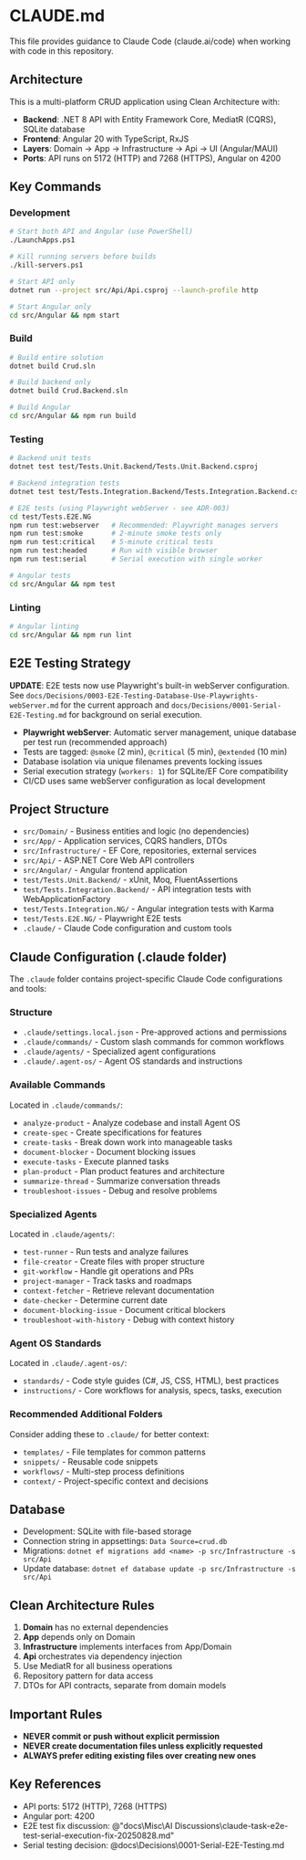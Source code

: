 # CLAUDE.md

This file provides guidance to Claude Code (claude.ai/code) when working with code in this repository.

## Architecture

This is a multi-platform CRUD application using Clean Architecture with:
- **Backend**: .NET 8 API with Entity Framework Core, MediatR (CQRS), SQLite database
- **Frontend**: Angular 20 with TypeScript, RxJS
- **Layers**: Domain → App → Infrastructure → Api → UI (Angular/MAUI)
- **Ports**: API runs on 5172 (HTTP) and 7268 (HTTPS), Angular on 4200

## Key Commands

### Development
```bash
# Start both API and Angular (use PowerShell)
./LaunchApps.ps1

# Kill running servers before builds
./kill-servers.ps1

# Start API only
dotnet run --project src/Api/Api.csproj --launch-profile http

# Start Angular only
cd src/Angular && npm start
```

### Build
```bash
# Build entire solution
dotnet build Crud.sln

# Build backend only
dotnet build Crud.Backend.sln

# Build Angular
cd src/Angular && npm run build
```

### Testing
```bash
# Backend unit tests
dotnet test test/Tests.Unit.Backend/Tests.Unit.Backend.csproj

# Backend integration tests
dotnet test test/Tests.Integration.Backend/Tests.Integration.Backend.csproj

# E2E tests (using Playwright webServer - see ADR-003)
cd test/Tests.E2E.NG
npm run test:webserver   # Recommended: Playwright manages servers
npm run test:smoke       # 2-minute smoke tests only
npm run test:critical    # 5-minute critical tests
npm run test:headed      # Run with visible browser
npm run test:serial      # Serial execution with single worker

# Angular tests
cd src/Angular && npm test
```

### Linting
```bash
# Angular linting
cd src/Angular && npm run lint
```

## E2E Testing Strategy

**UPDATE**: E2E tests now use Playwright's built-in webServer configuration. See `docs/Decisions/0003-E2E-Testing-Database-Use-Playwrights-webServer.md` for the current approach and `docs/Decisions/0001-Serial-E2E-Testing.md` for background on serial execution.

- **Playwright webServer**: Automatic server management, unique database per test run (recommended approach)
- Tests are tagged: `@smoke` (2 min), `@critical` (5 min), `@extended` (10 min)
- Database isolation via unique filenames prevents locking issues
- Serial execution strategy (`workers: 1`) for SQLite/EF Core compatibility
- CI/CD uses same webServer configuration as local development

## Project Structure

- `src/Domain/` - Business entities and logic (no dependencies)
- `src/App/` - Application services, CQRS handlers, DTOs
- `src/Infrastructure/` - EF Core, repositories, external services
- `src/Api/` - ASP.NET Core Web API controllers
- `src/Angular/` - Angular frontend application
- `test/Tests.Unit.Backend/` - xUnit, Moq, FluentAssertions
- `test/Tests.Integration.Backend/` - API integration tests with WebApplicationFactory
- `test/Tests.Integration.NG/` - Angular integration tests with Karma
- `test/Tests.E2E.NG/` - Playwright E2E tests
- `.claude/` - Claude Code configuration and custom tools

## Claude Configuration (.claude folder)

The `.claude` folder contains project-specific Claude Code configurations and tools:

### Structure
- `.claude/settings.local.json` - Pre-approved actions and permissions
- `.claude/commands/` - Custom slash commands for common workflows
- `.claude/agents/` - Specialized agent configurations
- `.claude/.agent-os/` - Agent OS standards and instructions

### Available Commands
Located in `.claude/commands/`:
- `analyze-product` - Analyze codebase and install Agent OS
- `create-spec` - Create specifications for features
- `create-tasks` - Break down work into manageable tasks
- `document-blocker` - Document blocking issues
- `execute-tasks` - Execute planned tasks
- `plan-product` - Plan product features and architecture
- `summarize-thread` - Summarize conversation threads
- `troubleshoot-issues` - Debug and resolve problems

### Specialized Agents
Located in `.claude/agents/`:
- `test-runner` - Run tests and analyze failures
- `file-creator` - Create files with proper structure
- `git-workflow` - Handle git operations and PRs
- `project-manager` - Track tasks and roadmaps
- `context-fetcher` - Retrieve relevant documentation
- `date-checker` - Determine current date
- `document-blocking-issue` - Document critical blockers
- `troubleshoot-with-history` - Debug with context history

### Agent OS Standards
Located in `.claude/.agent-os/`:
- `standards/` - Code style guides (C#, JS, CSS, HTML), best practices
- `instructions/` - Core workflows for analysis, specs, tasks, execution

### Recommended Additional Folders
Consider adding these to `.claude/` for better context:
- `templates/` - File templates for common patterns
- `snippets/` - Reusable code snippets
- `workflows/` - Multi-step process definitions
- `context/` - Project-specific context and decisions

## Database

- Development: SQLite with file-based storage
- Connection string in appsettings: `Data Source=crud.db`
- Migrations: `dotnet ef migrations add <name> -p src/Infrastructure -s src/Api`
- Update database: `dotnet ef database update -p src/Infrastructure -s src/Api`

## Clean Architecture Rules

1. **Domain** has no external dependencies
2. **App** depends only on Domain
3. **Infrastructure** implements interfaces from App/Domain
4. **Api** orchestrates via dependency injection
5. Use MediatR for all business operations
6. Repository pattern for data access
7. DTOs for API contracts, separate from domain models
## Important Rules

- **NEVER commit or push without explicit permission**
- **NEVER create documentation files unless explicitly requested**
- **ALWAYS prefer editing existing files over creating new ones**

## Key References

- API ports: 5172 (HTTP), 7268 (HTTPS)
- Angular port: 4200
- E2E test fix discussion: @"docs\Misc\AI Discussions\claude-task-e2e-test-serial-execution-fix-20250828.md"
- Serial testing decision: @docs\Decisions\0001-Serial-E2E-Testing.md